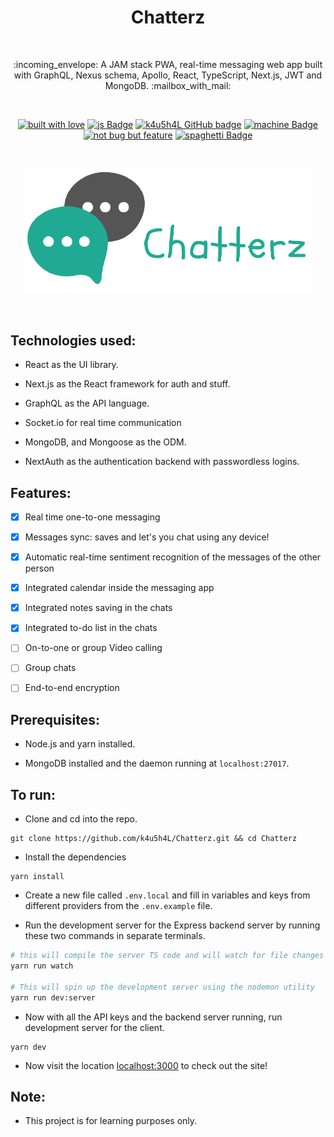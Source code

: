 <h1 align="center">Chatterz</h1></br>

<p align="center">
:incoming_envelope:  A JAM stack PWA, real-time messaging web app built with GraphQL, Nexus schema, Apollo, React, TypeScript, Next.js, JWT and MongoDB. :mailbox_with_mail:
</p>
<br>

<p align="center">
  <a href="#"><img alt="built with love" src="https://forthebadge.com/images/badges/built-with-love.svg"/></a>
  <a href="#"><img alt="js Badge" src="https://forthebadge.com/images/badges/made-with-typescript.svg"/></a>
  <a href="https://github.com/k4u5h4L"><img alt="k4u5h4L GitHub badge" height="37" src="https://badgen.net/badge/GitHub/k4u5h4L?icon=github&color=24292e"/></a>
  <a href="#"><img alt="machine Badge" height="37" src="https://forthebadge.com/images/badges/works-on-my-machine.svg"/></a>
  <a href="#"><img alt="not bug but feature" height="37" src="https://forthebadge.com/images/badges/not-a-bug-a-feature.svg"/></a>
  <a href="#"><img alt="spaghetti Badge" src="https://forthebadge.com/images/badges/contains-tasty-spaghetti-code.svg"/></a>
</p>

<br>
<p align="center">
<img width="460px" src="assets/logo.png" alt="chatterz"></img>
</p><br>

## Technologies used:

-   React as the UI library.

-   Next.js as the React framework for auth and stuff.

-   GraphQL as the API language.

-   Socket.io for real time communication

-   MongoDB, and Mongoose as the ODM.

-   NextAuth as the authentication backend with passwordless logins.

## Features:

-   [x] Real time one-to-one messaging

-   [x] Messages sync: saves and let's you chat using any device!

-   [x] Automatic real-time sentiment recognition of the messages of the other person

-   [x] Integrated calendar inside the messaging app

-   [x] Integrated notes saving in the chats

-   [x] Integrated to-do list in the chats

-   [ ] On-to-one or group Video calling

-   [ ] Group chats

-   [ ] End-to-end encryption

## Prerequisites:

-   Node.js and yarn installed.

-   MongoDB installed and the daemon running at `localhost:27017`.

## To run:

-   Clone and cd into the repo.

```
git clone https://github.com/k4u5h4L/Chatterz.git && cd Chatterz
```

-   Install the dependencies

```
yarn install
```

-   Create a new file called `.env.local` and fill in variables and keys from different providers from the `.env.example` file.

-   Run the development server for the Express backend server by running these two commands in separate terminals.

```bash
# this will compile the server TS code and will watch for file changes
yarn run watch

# This will spin up the development server using the nodemon utility
yarn run dev:server
```

-   Now with all the API keys and the backend server running, run development server for the client.

```
yarn dev
```

-   Now visit the location [localhost:3000](http://localhost:3000) to check out the site!

## Note:

-   This project is for learning purposes only.

<!-- -   Any contribution is welcome. You may fork the repo and issue a PR. -->
